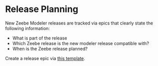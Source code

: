 # Release Planning

New Zeebe Modeler releases are tracked via epics that clearly state the following information:

* What is part of the release
* Which Zeebe release is the new modeler release compatible with?
* When is the Zeebe release planned?

Create a release epic via [this template](https://github.com/zeebe-io/zeebe-modeler/issues/new?title=Support%20upcoming%20Zeebe%20v%24ZEEBE_VERSION&body=This%20modeler%20is%20compatible%20with%20Zeebe%20%60%24ZEEBE_VERSION%60%2C%20to%20be%20released%20%24ZEEBE_RELEASE_DATE.%0A%0A__Features%20to%20Implement__%0A%0A%3C!--%20add%20features%20to%20implement%2C%20specified%20via%20GitHub%20issue%20--%3E%0A%0A*%20%5B%20%5D%20%23213%0A*%20%5B%20%5D%20%23123%0A*%20%5B%20%5D%20%23127%0A&labels=release).

